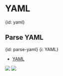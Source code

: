 # YAML
{id: yaml}

## Parse YAML
{id: parse-yaml}
{i: YAML}

* [YAML](https://crystal-lang.org/api/YAML.html)

![](examples/crystal.yml)
![](examples/use_yaml.cr)



